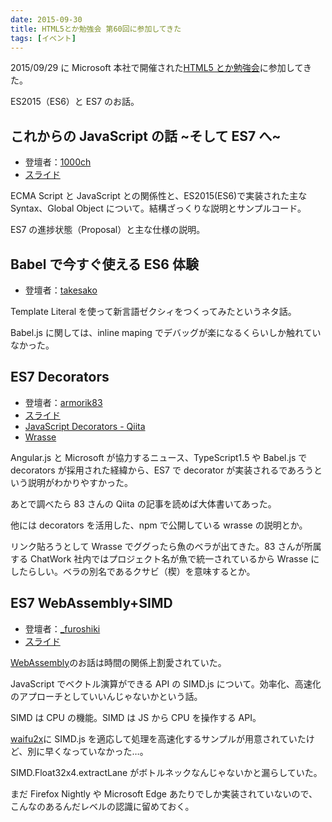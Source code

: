 ```yaml
---
date: 2015-09-30
title: HTML5とか勉強会 第60回に参加してきた
tags: [イベント]
---
```


2015/09/29 に Microsoft 本社で開催された[HTML5 とか勉強会](https://html5j.doorkeeper.jp/events/31943)に参加してきた。

ES2015（ES6）と ES7 のお話。

## これからの JavaScript の話 ~そして ES7 へ~

- 登壇者：[1000ch](https://twitter.com/1000ch)
- [スライド](https://speakerdeck.com/1000ch/javascript-in-future)

ECMA Script と JavaScript との関係性と、ES2015(ES6)で実装された主な Syntax、Global Object について。結構ざっくりな説明とサンプルコード。

ES7 の進捗状態（Proposal）と主な仕様の説明。

## Babel で今すぐ使える ES6 体験

- 登壇者：[takesako](https://twitter.com/takesako)

Template Literal を使って新言語ゼクシィをつくってみたというネタ話。

Babel.js に関しては、inline maping でデバッグが楽になるくらいしか触れていなかった。

## ES7 Decorators

- 登壇者：[armorik83](https://twitter.com/armorik83)
- [スライド](http://sssslide.com/speakerdeck.com/armorik83/es7-decorators)
- [JavaScript Decorators - Qiita](http://qiita.com/armorik83/items/e3a0ce67f569ddc4b432)
- [Wrasse](https://www.npmjs.com/package/wrasse)

Angular.js と Microsoft が協力するニュース、TypeScript1.5 や Babel.js で decorators が採用された経緯から、ES7 で decorator が実装されるであろうという説明がわかりやすかった。

あとで調べたら 83 さんの Qiita の記事を読めば大体書いてあった。

他には decorators を活用した、npm で公開している wrasse の説明とか。

リンク貼ろうとして Wrasse でググったら魚のベラが出てきた。83 さんが所属する ChatWork 社内ではプロジェクト名が魚で統一されているから Wrasse にしたらしい。ベラの別名であるクサビ（楔）を意味するとか。

## ES7 WebAssembly+SIMD

- 登壇者：[\_furoshiki](https://twitter.com/_furoshiki)
- [スライド](http://www.slideshare.net/kawada_hiroshi/simdjsecmascript-7)

[WebAssembly](https://brendaneich.com/2015/06/from-asm-js-to-webassembly/)のお話は時間の関係上割愛されていた。

JavaScript でベクトル演算ができる API の SIMD.js について。効率化、高速化のアプローチとしていいんじゃないかという話。

SIMD は CPU の機能。SIMD は JS から CPU を操作する API。

[waifu2x](https://github.com/nagadomi/waifu2x)に SIMD.js を適応して処理を高速化するサンプルが用意されていたけど、別に早くなっていなかった…。

SIMD.Float32x4.extractLane がボトルネックなんじゃないかと漏らしていた。

まだ Firefox Nightly や Microsoft Edge あたりでしか実装されていないので、こんなのあるんだレベルの認識に留めておく。
